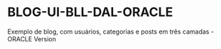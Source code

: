BLOG-UI-BLL-DAL-ORACLE
======================

Exemplo de blog, com usuários, categorias e posts em três camadas - ORACLE Version